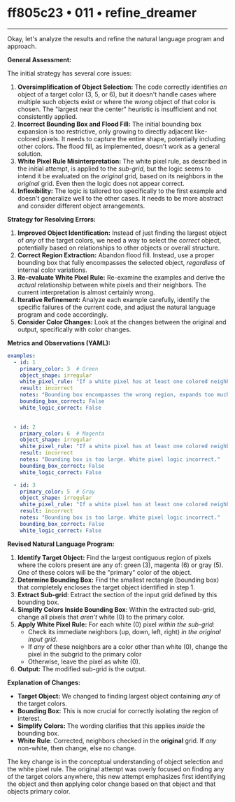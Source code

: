 # ff805c23 • 011 • refine_dreamer

---
Okay, let's analyze the results and refine the natural language program and approach.

**General Assessment:**

The initial strategy has several core issues:

1.  **Oversimplification of Object Selection:** The code correctly identifies *an* object of a target color (3, 5, or 6), but it doesn't handle cases where multiple such objects exist or where the *wrong* object of that color is chosen. The "largest near the center" heuristic is insufficient and not consistently applied.
2.  **Incorrect Bounding Box and Flood Fill:** The initial bounding box expansion is too restrictive, only growing to directly adjacent like-colored pixels. It needs to capture the entire shape, potentially including other colors. The flood fill, as implemented, doesn't work as a general solution.
3. **White Pixel Rule Misinterpretation:** The white pixel rule, as described in the initial attempt, is applied to the *sub-grid*, but the logic seems to intend it be evaluated on the *original* grid, based on its neighbors in the *original* grid. Even then the logic does not appear correct.
4. **Inflexibility:**  The logic is tailored too specifically to the first example and doesn't generalize well to the other cases.  It needs to be more abstract and consider different object arrangements.

**Strategy for Resolving Errors:**

1.  **Improved Object Identification:**  Instead of just finding the largest object of *any* of the target colors, we need a way to select the *correct* object, potentially based on relationships to other objects or overall structure.
2.  **Correct Region Extraction:** Abandon flood fill. Instead, use a proper bounding box that fully encompasses the selected object, *regardless* of internal color variations.
3.  **Re-evaluate White Pixel Rule:** Re-examine the examples and derive the *actual* relationship between white pixels and their neighbors. The current interpretation is almost certainly wrong.
4. **Iterative Refinement:**  Analyze each example carefully, identify the specific failures of the current code, and adjust the natural language program and code accordingly.
5. **Consider Color Changes:** Look at the changes between the original and output, specifically with color changes.

**Metrics and Observations (YAML):**

```yaml
examples:
  - id: 1
    primary_color: 3  # Green
    object_shape: irregular
    white_pixel_rule: "If a white pixel has at least one colored neighbor (up, down, left, or right) in the original grid, it changes to the primary color; otherwise, it remains white."
    result: incorrect
    notes: "Bounding box encompasses the wrong region, expands too much. White pixel logic incorrect."
    bounding_box_correct: False
    white_logic_correct: False
    

  - id: 2
    primary_color: 6  # Magenta
    object_shape: irregular
    white_pixel_rule: "If a white pixel has at least one colored neighbor (up, down, left, or right) in the original grid, it changes to the primary color; otherwise, it remains white."
    result: incorrect
    notes: "Bounding box is too large. White pixel logic incorrect."
    bounding_box_correct: False
    white_logic_correct: False

  - id: 3
    primary_color: 5  # Gray
    object_shape: irregular
    white_pixel_rule: "If a white pixel has at least one colored neighbor (up, down, left, or right) in the original grid, it changes to the primary color; otherwise, it remains white."
    result: incorrect
    notes: "Bounding box is too large. White pixel logic incorrect."
    bounding_box_correct: False
    white_logic_correct: False
```

**Revised Natural Language Program:**

1.  **Identify Target Object:** Find the largest contiguous region of pixels where the colors present are any of: green (3), magenta (6) or gray (5). *One* of these colors will be the "primary" color of the object.
2.  **Determine Bounding Box:** Find the smallest rectangle (bounding box) that completely encloses the target object identified in step 1.
3. **Extract Sub-grid**: Extract the section of the input grid defined by this bounding box.
4. **Simplify Colors Inside Bounding Box**: Within the extracted sub-grid, change all pixels that *aren't* white (0) to the primary color.
5.  **Apply White Pixel Rule:** For each white (0) pixel *within the sub-grid*:
    *   Check its immediate neighbors (up, down, left, right) *in the original input grid*.
    *   If *any* of these neighbors are a color other than white (0), change the pixel in the subgrid to the primary color
    *   Otherwise, leave the pixel as white (0).
6. **Output:** The modified sub-grid is the output.

**Explanation of Changes:**

*   **Target Object:** We changed to finding largest object containing *any* of the target colors.
*   **Bounding Box:** This is now crucial for correctly isolating the region of interest.
*   **Simplify Colors:** The wording clarifies that this applies *inside* the bounding box.
* **White Rule**: Corrected, neighbors checked in the **original** grid. If *any* non-white, then change, else no change.

The key change is in the conceptual understanding of object selection and the white pixel rule. The original attempt was overly focused on finding any of the target colors anywhere, this new attempt emphasizes first identifying the object and then applying color change based on that object and that objects primary color.

